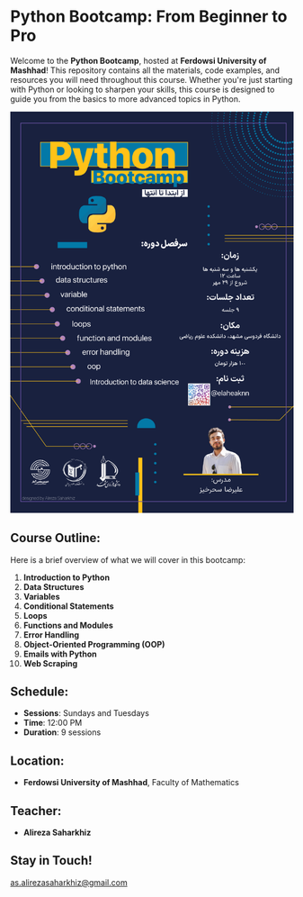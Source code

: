 
# Python Bootcamp: From Beginner to Pro 


Welcome to the **Python Bootcamp**, hosted at **Ferdowsi University of Mashhad**! This repository contains all the materials, code examples, and resources you will need throughout this course. Whether you're just starting with Python or looking to sharpen your skills, this course is designed to guide you from the basics to more advanced topics in Python.

![My Poster](https://github.com/alirezasaharkhiz9/MyPythonWorkshop-at-FerdowsiUniversity/blob/main/Poster.png)

## Course Outline:

Here is a brief overview of what we will cover in this bootcamp:

1. **Introduction to Python**
2. **Data Structures** 
3. **Variables** 
4. **Conditional Statements** 
5. **Loops** 
6. **Functions and Modules** 
7. **Error Handling**
8. **Object-Oriented Programming (OOP)**
9. **Emails with Python** 
10. **Web Scraping**

## Schedule:

- **Sessions**: Sundays and Tuesdays
- **Time**: 12:00 PM
- **Duration**: 9 sessions

## Location:

- **Ferdowsi University of Mashhad**, Faculty of Mathematics

## Teacher:

- **Alireza Saharkhiz**

## Stay in Touch!

as.alirezasaharkhiz@gmail.com
